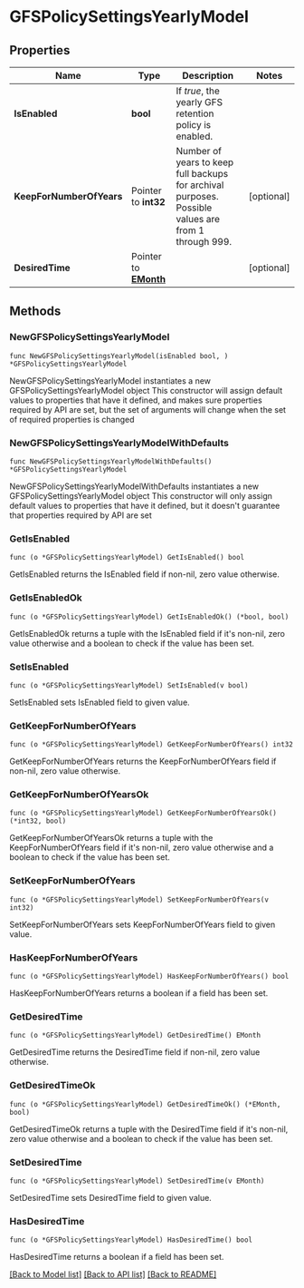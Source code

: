 # GFSPolicySettingsYearlyModel

## Properties

Name | Type | Description | Notes
------------ | ------------- | ------------- | -------------
**IsEnabled** | **bool** | If *true*, the yearly GFS retention policy is enabled. | 
**KeepForNumberOfYears** | Pointer to **int32** | Number of years to keep full backups for archival purposes. Possible values are from 1 through 999. | [optional] 
**DesiredTime** | Pointer to [**EMonth**](EMonth.md) |  | [optional] 

## Methods

### NewGFSPolicySettingsYearlyModel

`func NewGFSPolicySettingsYearlyModel(isEnabled bool, ) *GFSPolicySettingsYearlyModel`

NewGFSPolicySettingsYearlyModel instantiates a new GFSPolicySettingsYearlyModel object
This constructor will assign default values to properties that have it defined,
and makes sure properties required by API are set, but the set of arguments
will change when the set of required properties is changed

### NewGFSPolicySettingsYearlyModelWithDefaults

`func NewGFSPolicySettingsYearlyModelWithDefaults() *GFSPolicySettingsYearlyModel`

NewGFSPolicySettingsYearlyModelWithDefaults instantiates a new GFSPolicySettingsYearlyModel object
This constructor will only assign default values to properties that have it defined,
but it doesn't guarantee that properties required by API are set

### GetIsEnabled

`func (o *GFSPolicySettingsYearlyModel) GetIsEnabled() bool`

GetIsEnabled returns the IsEnabled field if non-nil, zero value otherwise.

### GetIsEnabledOk

`func (o *GFSPolicySettingsYearlyModel) GetIsEnabledOk() (*bool, bool)`

GetIsEnabledOk returns a tuple with the IsEnabled field if it's non-nil, zero value otherwise
and a boolean to check if the value has been set.

### SetIsEnabled

`func (o *GFSPolicySettingsYearlyModel) SetIsEnabled(v bool)`

SetIsEnabled sets IsEnabled field to given value.


### GetKeepForNumberOfYears

`func (o *GFSPolicySettingsYearlyModel) GetKeepForNumberOfYears() int32`

GetKeepForNumberOfYears returns the KeepForNumberOfYears field if non-nil, zero value otherwise.

### GetKeepForNumberOfYearsOk

`func (o *GFSPolicySettingsYearlyModel) GetKeepForNumberOfYearsOk() (*int32, bool)`

GetKeepForNumberOfYearsOk returns a tuple with the KeepForNumberOfYears field if it's non-nil, zero value otherwise
and a boolean to check if the value has been set.

### SetKeepForNumberOfYears

`func (o *GFSPolicySettingsYearlyModel) SetKeepForNumberOfYears(v int32)`

SetKeepForNumberOfYears sets KeepForNumberOfYears field to given value.

### HasKeepForNumberOfYears

`func (o *GFSPolicySettingsYearlyModel) HasKeepForNumberOfYears() bool`

HasKeepForNumberOfYears returns a boolean if a field has been set.

### GetDesiredTime

`func (o *GFSPolicySettingsYearlyModel) GetDesiredTime() EMonth`

GetDesiredTime returns the DesiredTime field if non-nil, zero value otherwise.

### GetDesiredTimeOk

`func (o *GFSPolicySettingsYearlyModel) GetDesiredTimeOk() (*EMonth, bool)`

GetDesiredTimeOk returns a tuple with the DesiredTime field if it's non-nil, zero value otherwise
and a boolean to check if the value has been set.

### SetDesiredTime

`func (o *GFSPolicySettingsYearlyModel) SetDesiredTime(v EMonth)`

SetDesiredTime sets DesiredTime field to given value.

### HasDesiredTime

`func (o *GFSPolicySettingsYearlyModel) HasDesiredTime() bool`

HasDesiredTime returns a boolean if a field has been set.


[[Back to Model list]](../README.md#documentation-for-models) [[Back to API list]](../README.md#documentation-for-api-endpoints) [[Back to README]](../README.md)


